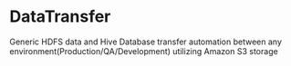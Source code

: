 # DataTransfer
Generic HDFS data and Hive Database transfer automation between any environment(Production/QA/Development) utilizing Amazon S3 storage
